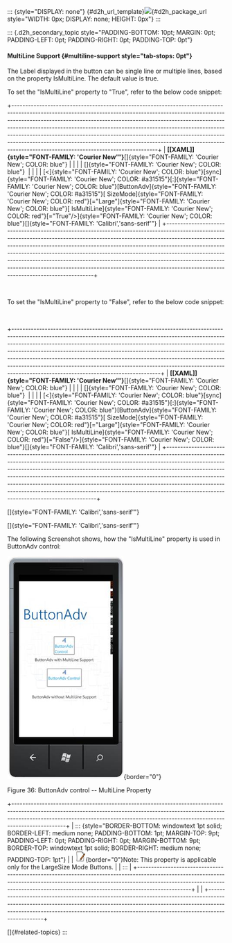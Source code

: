 ::: {style="DISPLAY: none"}
[](ms-xhelp:///?Id=d2h_url_template){#d2h_url_template}![](!package_url!){#d2h_package_url style="WIDTH: 0px; DISPLAY: none; HEIGHT: 0px"}
:::

::: {.d2h_secondary_topic style="PADDING-BOTTOM: 10pt; MARGIN: 0pt; PADDING-LEFT: 0pt; PADDING-RIGHT: 0pt; PADDING-TOP: 0pt"}
#### MultiLine Support {#multiline-support style="tab-stops: 0pt"}

The Label displayed in the button can be single line or multiple lines, based on the property IsMultiLine. The default value is true.

To set the "IsMultiLine" property to "True", refer to the below code snippet:

+----------------------------------------------------------------------------------------------------------------------------------------------------------------------------------------------------------------------------------------------------------------------------------------------------------------------------------------------------------------------------------------------------------------------------------------------------------------------------------------------------------------------------------------+
| **[\[XAML\]]{style="FONT-FAMILY: 'Courier New'"}**[]{style="FONT-FAMILY: 'Courier New'; COLOR: blue"}                                                                                                                                                                                                                                                                                                                                                                                                                                  |
|                                                                                                                                                                                                                                                                                                                                                                                                                                                                                                                                        |
| []{style="FONT-FAMILY: 'Courier New'; COLOR: blue"}                                                                                                                                                                                                                                                                                                                                                                                                                                                                                    |
|                                                                                                                                                                                                                                                                                                                                                                                                                                                                                                                                        |
| [\<]{style="FONT-FAMILY: 'Courier New'; COLOR: blue"}[sync]{style="FONT-FAMILY: 'Courier New'; COLOR: #a31515"}[:]{style="FONT-FAMILY: 'Courier New'; COLOR: blue"}[ButtonAdv]{style="FONT-FAMILY: 'Courier New'; COLOR: #a31515"}[ SizeMode]{style="FONT-FAMILY: 'Courier New'; COLOR: red"}[=\"Large\"]{style="FONT-FAMILY: 'Courier New'; COLOR: blue"}[ IsMultiLine]{style="FONT-FAMILY: 'Courier New'; COLOR: red"}[=\"True\"/\>]{style="FONT-FAMILY: 'Courier New'; COLOR: blue"}[]{style="FONT-FAMILY: 'Calibri','sans-serif'"} |
+----------------------------------------------------------------------------------------------------------------------------------------------------------------------------------------------------------------------------------------------------------------------------------------------------------------------------------------------------------------------------------------------------------------------------------------------------------------------------------------------------------------------------------------+

 

To set the "IsMultiLine" property to "False", refer to the below code snippet:

 

+-----------------------------------------------------------------------------------------------------------------------------------------------------------------------------------------------------------------------------------------------------------------------------------------------------------------------------------------------------------------------------------------------------------------------------------------------------------------------------------------------------------------------------------------+
| **[\[XAML\]]{style="FONT-FAMILY: 'Courier New'"}**[]{style="FONT-FAMILY: 'Courier New'; COLOR: blue"}                                                                                                                                                                                                                                                                                                                                                                                                                                   |
|                                                                                                                                                                                                                                                                                                                                                                                                                                                                                                                                         |
| []{style="FONT-FAMILY: 'Courier New'; COLOR: blue"}                                                                                                                                                                                                                                                                                                                                                                                                                                                                                     |
|                                                                                                                                                                                                                                                                                                                                                                                                                                                                                                                                         |
| [\<]{style="FONT-FAMILY: 'Courier New'; COLOR: blue"}[sync]{style="FONT-FAMILY: 'Courier New'; COLOR: #a31515"}[:]{style="FONT-FAMILY: 'Courier New'; COLOR: blue"}[ButtonAdv]{style="FONT-FAMILY: 'Courier New'; COLOR: #a31515"}[ SizeMode]{style="FONT-FAMILY: 'Courier New'; COLOR: red"}[=\"Large\"]{style="FONT-FAMILY: 'Courier New'; COLOR: blue"}[ IsMultiLine]{style="FONT-FAMILY: 'Courier New'; COLOR: red"}[=\"False\"/\>]{style="FONT-FAMILY: 'Courier New'; COLOR: blue"}[]{style="FONT-FAMILY: 'Calibri','sans-serif'"} |
+-----------------------------------------------------------------------------------------------------------------------------------------------------------------------------------------------------------------------------------------------------------------------------------------------------------------------------------------------------------------------------------------------------------------------------------------------------------------------------------------------------------------------------------------+

[]{style="FONT-FAMILY: 'Calibri','sans-serif'"} 

[]{style="FONT-FAMILY: 'Calibri','sans-serif'"} 

The following Screenshot shows, how the "IsMultiLine" property is used in ButtonAdv control:

![Description: C:\\Users\\manimala.paramasivam\\Desktop\\WebMKT\\WebMkt\\ButtonAdv\\Images\\MultiLine Support.png](ImagesExt/image78_37.jpg){border="0"}

Figure 36: ButtonAdv control -- MultiLine Property

+-------------------------------------------------------------------------------------------------------------------------------------------------------------------------------------------------------------------------------------------------------------+
| ::: {style="BORDER-BOTTOM: windowtext 1pt solid; BORDER-LEFT: medium none; PADDING-BOTTOM: 1pt; MARGIN-TOP: 9pt; PADDING-LEFT: 0pt; PADDING-RIGHT: 0pt; MARGIN-BOTTOM: 9pt; BORDER-TOP: windowtext 1pt solid; BORDER-RIGHT: medium none; PADDING-TOP: 1pt"} |
| ![](ImagesExt/image78_1.jpg){border="0"}Note: This property is applicable only for the LargeSize Mode Buttons.                                                                                                                                              |
| :::                                                                                                                                                                                                                                                         |
+-------------------------------------------------------------------------------------------------------------------------------------------------------------------------------------------------------------------------------------------------------------+
|                                                                                                                                                                                                                                                             |
+-------------------------------------------------------------------------------------------------------------------------------------------------------------------------------------------------------------------------------------------------------------+

[]{#related-topics}
:::
